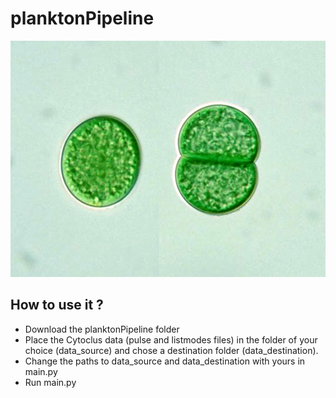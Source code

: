 # planktonPipeline

 ![Synechococcus_pic](Synechococcus.jpg)	

 ## How to use it ?	
- Download the planktonPipeline folder	
- Place the Cytoclus data (pulse and listmodes files) in the folder of your choice (data_source) and chose a destination folder (data_destination).	
- Change the paths to data_source and data_destination with yours in main.py	
- Run main.py 
